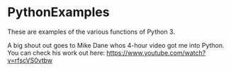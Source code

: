 # PythonExamples
These are examples of the various functions of Python 3.

A big shout out goes to Mike Dane whos 4-hour video got me into Python. You can check his work out here: https://www.youtube.com/watch?v=rfscVS0vtbw

